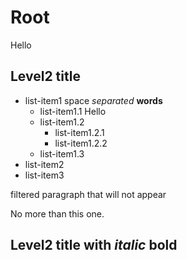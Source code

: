 # Root

Hello

## Level2 title

- list-item1 space _separated_ **words**
  - list-item1.1
    Hello
  - list-item1.2
    - list-item1.2.1
    - list-item1.2.2
  - list-item1.3
- list-item2
- list-item3

filtered paragraph
that will not appear

No more than this one.

## Level2 title with _italic_ **bold**
